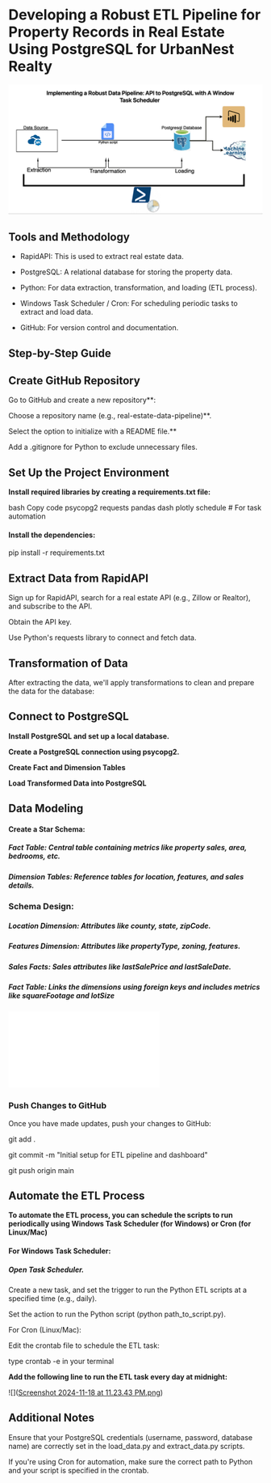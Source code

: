 # Developing a Robust ETL Pipeline for Property Records in Real Estate Using PostgreSQL for UrbanNest Realty
![](pipeline_diagram.jpg)

## Tools and Methodology

  - RapidAPI: This is used to extract real estate data.
  
  - PostgreSQL: A relational database for storing the property data.
  
  - Python: For data extraction, transformation, and loading (ETL process).
  
  - Windows Task Scheduler / Cron: For scheduling periodic tasks to extract and load data.
  
  - GitHub: For version control and documentation.

## Step-by-Step Guide

  ## Create GitHub Repository
  
  Go to GitHub and create a new repository**:
  
  Choose a repository name (e.g., real-estate-data-pipeline)**.
    
  Select the option to initialize with a README file.**    
  
   Add a .gitignore for Python to exclude unnecessary files.

## Set Up the Project Environment

**Install required libraries by creating a requirements.txt file:**

bash
Copy code
psycopg2
requests
pandas
dash
plotly
schedule  # For task automation

#### Install the dependencies:


pip install -r requirements.txt

## Extract Data from RapidAPI

Sign up for RapidAPI, search for a real estate API (e.g., Zillow or Realtor), and subscribe to the API.

Obtain the API key.

Use Python's requests library to connect and fetch data.

## Transformation of Data

After extracting the data, we'll apply transformations to clean and prepare the data for the database:

## Connect to PostgreSQL

**Install PostgreSQL and set up a local database.**

**Create a PostgreSQL connection using psycopg2.**

**Create Fact and Dimension Tables**

**Load Transformed Data into PostgreSQL**

## Data Modeling

#### Create a Star Schema:

##### Fact Table: Central table containing metrics like property sales, area, bedrooms, etc.

##### Dimension Tables: Reference tables for location, features, and sales details.

### Schema Design:

##### Location Dimension: Attributes like county, state, zipCode.

##### Features Dimension: Attributes like propertyType, zoning, features.

##### Sales Facts: Sales attributes like lastSalePrice and lastSaleDate.

##### Fact Table: Links the dimensions using foreign keys and includes metrics like squareFootage and lotSize

![](Zapco_Data_Model.drawio.pdf)
### Push Changes to GitHub

Once you have made updates, push your changes to GitHub:


git add .

git commit -m "Initial setup for ETL pipeline and dashboard"

git push origin main
 
 ## Automate the ETL Process
 
**To automate the ETL process, you can schedule the scripts to run periodically using Windows Task Scheduler (for Windows) or Cron (for Linux/Mac)**

#### For Windows Task Scheduler:

##### Open Task Scheduler.

Create a new task, and set the trigger to run the Python ETL scripts at a specified time (e.g., daily).

Set the action to run the Python script (python path_to_script.py).

For Cron (Linux/Mac):

Edit the crontab file to schedule the ETL task:


type crontab -e in your terminal

  **Add the following line to run the ETL task every day at midnight:**

![]([Screenshot 2024-11-18 at 11.23.43 PM.png](https://github.com/Chichi126/Postgresql_etl/blob/0349a1697e5138f98854fa463363e212dd5872e6/Screenshot%202024-11-18%20at%2011.23.43%20PM.png))


## Additional Notes
Ensure that your PostgreSQL credentials (username, password, database name) are correctly set in the load_data.py and extract_data.py scripts.

If you're using Cron for automation, make sure the correct path to Python and your script is specified in the crontab.

